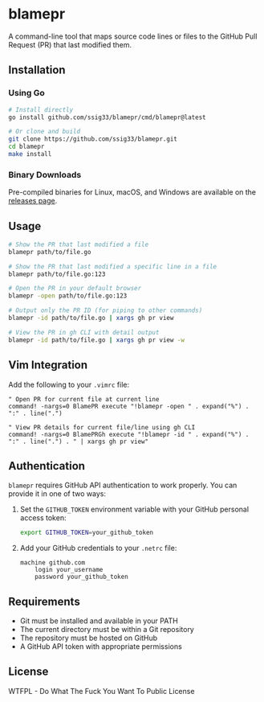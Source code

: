# blamepr

A command-line tool that maps source code lines or files to the GitHub Pull Request (PR) that last modified them.

## Installation

### Using Go

```bash
# Install directly
go install github.com/ssig33/blamepr/cmd/blamepr@latest

# Or clone and build
git clone https://github.com/ssig33/blamepr.git
cd blamepr
make install
```

### Binary Downloads

Pre-compiled binaries for Linux, macOS, and Windows are available on the [releases page](https://github.com/ssig33/blamepr/releases).

## Usage

```bash
# Show the PR that last modified a file
blamepr path/to/file.go

# Show the PR that last modified a specific line in a file
blamepr path/to/file.go:123

# Open the PR in your default browser
blamepr -open path/to/file.go:123

# Output only the PR ID (for piping to other commands)
blamepr -id path/to/file.go | xargs gh pr view

# View the PR in gh CLI with detail output
blamepr -id path/to/file.go | xargs gh pr view -w
```

## Vim Integration

Add the following to your `.vimrc` file:

```vim
" Open PR for current file at current line
command! -nargs=0 BlamePR execute "!blamepr -open " . expand("%") . ":" . line(".")

" View PR details for current file/line using gh CLI
command! -nargs=0 BlamePRGh execute "!blamepr -id " . expand("%") . ":" . line(".") . " | xargs gh pr view"
```

## Authentication

`blamepr` requires GitHub API authentication to work properly. You can provide it in one of two ways:

1. Set the `GITHUB_TOKEN` environment variable with your GitHub personal access token:
   ```bash
   export GITHUB_TOKEN=your_github_token
   ```

2. Add your GitHub credentials to your `.netrc` file:
   ```
   machine github.com
       login your_username
       password your_github_token
   ```

## Requirements

- Git must be installed and available in your PATH
- The current directory must be within a Git repository
- The repository must be hosted on GitHub
- A GitHub API token with appropriate permissions

## License

WTFPL - Do What The Fuck You Want To Public License
